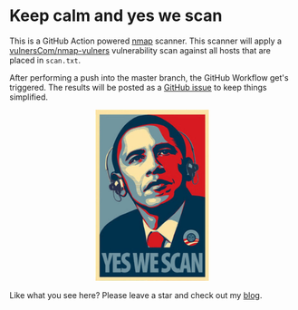 # Keep calm and yes we scan

This is a GitHub Action powered [nmap](https://nmap.org/) scanner. This scanner will apply a [vulnersCom/nmap-vulners](https://github.com/vulnersCom/nmap-vulners) vulnerability scan against all hosts that are placed in `scan.txt`. 

After performing a push into the master branch, the GitHub Workflow get's triggered. The results will be posted as a [GitHub issue](https://github.com/BenjiTrapp/yes-we-scan/issues) to keep things simplified.


<p align="center">
<img width="200" src="/static/yws.jpg">
</p>

Like what you see here? Please leave a star and check out my [blog](https://benjitrapp.github.io).
